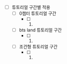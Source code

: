 

- [ ] 튜토리얼 구간별 적용
	- [ ] 0챕터 튜토리얼 구간
		- [ ] 1.
	- [ ] bts land 튜토리얼 구간
		- [ ] 1.
	- [ ] 조건형 튜토리얼 구간
		- [ ] 1.